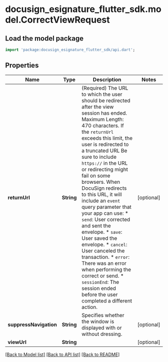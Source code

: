 # docusign_esignature_flutter_sdk.model.CorrectViewRequest

## Load the model package
```dart
import 'package:docusign_esignature_flutter_sdk/api.dart';
```

## Properties
Name | Type | Description | Notes
------------ | ------------- | ------------- | -------------
**returnUrl** | **String** | (Required) The URL to which the user should be redirected after the view session has ended.  Maximum Length: 470 characters. If the `returnUrl` exceeds this limit, the user is redirected to a truncated URL Be sure to include `https://` in the URL or redirecting might fail on some browsers.  When DocuSign redirects to this URL, it will include an `event` query parameter that your app can use:  * `send`: User corrected and sent the envelope. * `save`: User saved the envelope. * `cancel`: User canceled the transaction. * `error`: There was an error when performing the correct or send. * `sessionEnd`: The session ended before the user completed a different action.  | [optional] 
**suppressNavigation** | **String** | Specifies whether the window is displayed with or without dressing. | [optional] 
**viewUrl** | **String** |  | [optional] 

[[Back to Model list]](../README.md#documentation-for-models) [[Back to API list]](../README.md#documentation-for-api-endpoints) [[Back to README]](../README.md)


